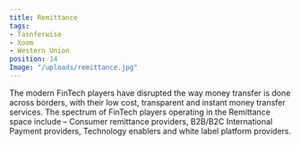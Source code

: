 ```yaml
---
title: Remittance
tags:
- Tasnferwise
- Xoom
- Western Union
position: 14
Image: "/uploads/remittance.jpg"
---
```


The modern FinTech players have disrupted the way money transfer is done across borders, with their low cost, transparent and instant money transfer services. The spectrum of FinTech players operating in the Remittance space include – Consumer remittance providers, B2B/B2C International Payment providers, Technology enablers and white label platform providers. 